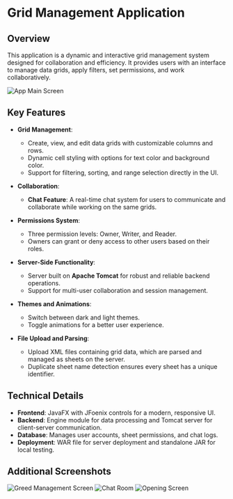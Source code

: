 # Grid Management Application  

## Overview  
This application is a dynamic and interactive grid management system designed for collaboration and efficiency.
It provides users with an interface to manage data grids, apply filters, set permissions, and work collaboratively.  

![App Main Screen](https://github.com/user-attachments/assets/9afafe21-7bb0-4a48-bec3-f1381d7b8992)
## Key Features  
- **Grid Management**:  
  - Create, view, and edit data grids with customizable columns and rows.  
  - Dynamic cell styling with options for text color and background color.  
  - Support for filtering, sorting, and range selection directly in the UI.  

- **Collaboration**:  
  - **Chat Feature**: A real-time chat system for users to communicate and collaborate while working on the same grids.  

- **Permissions System**:  
  - Three permission levels: Owner, Writer, and Reader.  
  - Owners can grant or deny access to other users based on their roles.  

- **Server-Side Functionality**:  
  - Server built on **Apache Tomcat** for robust and reliable backend operations.  
  - Support for multi-user collaboration and session management.  

- **Themes and Animations**:  
  - Switch between dark and light themes.  
  - Toggle animations for a better user experience.  

- **File Upload and Parsing**:  
  - Upload XML files containing grid data, which are parsed and managed as sheets on the server.  
  - Duplicate sheet name detection ensures every sheet has a unique identifier.  

## Technical Details  
- **Frontend**: JavaFX with JFoenix controls for a modern, responsive UI.  
- **Backend**: Engine module for data processing and Tomcat server for client-server communication.  
- **Database**: Manages user accounts, sheet permissions, and chat logs.  
- **Deployment**: WAR file for server deployment and standalone JAR for local testing.

## Additional Screenshots

![Greed Management Screen](https://github.com/user-attachments/assets/44c782bb-8858-4551-86c4-0be5dbcdb2cf)
![Chat Room](https://github.com/user-attachments/assets/31319d96-6c1a-4c1b-b34c-6a3651d3d5fe)
![Opening Screen](https://github.com/user-attachments/assets/88478b01-0fc9-4e7e-8045-2e7f3316a3d3)
